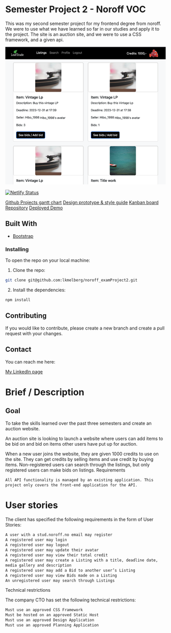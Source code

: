 # Semester Project 2 - Noroff VOC

This was my second semester project for my frontend degree from noroff. We were to use what we have learned so far in our studies and apply it to the project. The site is an auction site, and we were to use a CSS framework, and a given api.

  <img src="/images/preview.png"  />

[![Netlify Status](https://api.netlify.com/api/v1/badges/e0970ec5-601f-42a4-80c7-14c8bae6da7f/deploy-status)](https://app.netlify.com/sites/splendid-rabanadas-10d73c/deploys)

[Github Projects gantt chart](https://github.com/users/lkmelberg/projects/2/views/6)
[Design prototype & style guide](https://www.figma.com/file/1ux4GLGxHMBUV48ZSOSnhE/melberg_semester_project_2?type=design&node-id=0%3A1&t=zO7dHWCDWvFwJPOA-1)
[Kanban board](https://github.com/users/lkmelberg/projects/2)
[Repository](https://github.com/lkmelberg/noroff_semester_project_2)
[Deployed Demo](https://main--splendid-rabanadas-10d73c.netlify.app)

## Built With

- [Bootstrap](https://getbootstrap.com/)

### Installing

To open the repo on your local machine:

1. Clone the repo:

```bash
git clone git@github.com:lkmelberg/noroff_examProject2.git
```

2. Install the dependencies:

```bash
npm install
```

## Contributing

If you would like to contribute, please create a new branch and create a pull request with your changes.

## Contact

You can reach me here:

[My LinkedIn page](https://www.linkedin.com/in/linn-melberg-5788a11b6/)

# Brief / Description

## Goal

To take the skills learned over the past three semesters and create an auction website.

An auction site is looking to launch a website where users can add items to be bid on and bid on items other users have put up for auction.

When a new user joins the website, they are given 1000 credits to use on the site. They can get credits by selling items and use credit by buying items. Non-registered users can search through the listings, but only registered users can make bids on listings.
Requirements

    All API functionality is managed by an existing application. This project only covers the front-end application for the API.

# User stories

The client has specified the following requirements in the form of User Stories:

    A user with a stud.noroff.no email may register
    A registered user may login
    A registered user may logout
    A registered user may update their avatar
    A registered user may view their total credit
    A registered user may create a Listing with a title, deadline date, media gallery and description
    A registered user may add a Bid to another user’s Listing
    A registered user may view Bids made on a Listing
    An unregistered user may search through Listings

Technical restrictions

The company CTO has set the following technical restrictions:

    Must use an approved CSS Framework
    Must be hosted on an approved Static Host
    Must use an approved Design Application
    Must use an approved Planning Application
